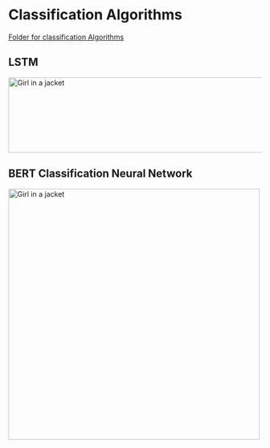 # Classification Algorithms
[Folder for classification Algorithms](https://github.com/Adrianc1234/Final_Integrate_Project/tree/main/NLP_notebooks/Classification%20Algorithms)

## LSTM
<img src="https://snipboard.io/vwcCst.jpg" alt="Girl in a jacket" width="1000" height="150">


## BERT Classification Neural Network 
<img src="https://snipboard.io/Ng1xIZ.jpg" alt="Girl in a jacket" width="500" height="500">

